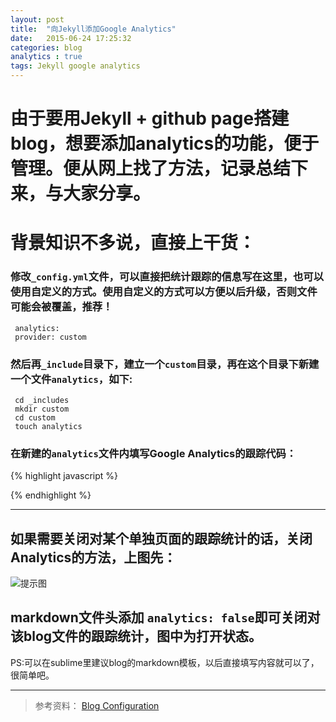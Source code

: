 ```yaml
---
layout: post
title:  "向Jekyll添加Google Analytics"
date:   2015-06-24 17:25:32
categories: blog
analytics : true
tags: Jekyll google analytics
---
```


# 由于要用Jekyll + github page搭建blog，想要添加analytics的功能，便于管理。便从网上找了方法，记录总结下来，与大家分享。


# 背景知识不多说，直接上干货：                  
### 修改`_config.yml`文件，可以直接把统计跟踪的信息写在这里，也可以使用自定义的方式。使用自定义的方式可以方便以后升级，否则文件可能会被覆盖，推荐！      

     analytics:       
     provider: custom      


### 然后再`_include`目录下，建立一个`custom`目录，再在这个目录下新建一个文件`analytics`，如下:
     cd _includes       
     mkdir custom     
     cd custom     
     touch analytics          


### 在新建的`analytics`文件内填写Google Analytics的跟踪代码：

{% highlight javascript %}
<script>
  (function(i,s,o,g,r,a,m){i['GoogleAnalyticsObject']=r;i[r]=i[r]||function(){
  (i[r].q=i[r].q||[]).push(arguments)},i[r].l=1*new Date();a=s.createElement(o),
  m=s.getElementsByTagName(o)[0];a.async=1;a.src=g;m.parentNode.insertBefore(a,m)
  })(window,document,'script','//www.google-analytics.com/analytics.js','ga');

  ga('create', '这是跟踪ID', 'auto');
  ga('send', 'pageview');
</script>
{% endhighlight %}
  

***

## 如果需要关闭对某个单独页面的跟踪统计的话，关闭Analytics的方法，上图先：

![提示图](http://ww2.sinaimg.cn/large/0069kYsZjw1etfbviyllpj30d705et99.jpg)

## markdown文件头添加 `analytics: false`即可关闭对该blog文件的跟踪统计，图中为打开状态。

PS:可以在sublime里建议blog的markdown模板，以后直接填写内容就可以了，很简单吧。

***

> 参考资料：
  [Blog Configuration](http://jekyllbootstrap.com/usage/blog-configuration.html)


